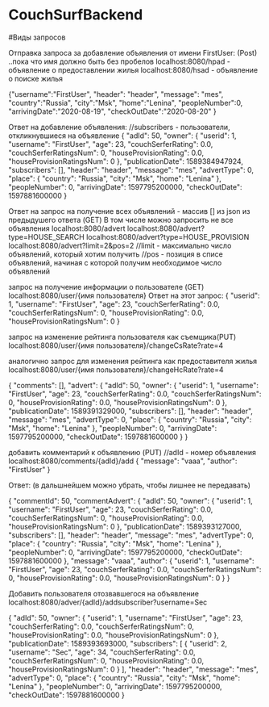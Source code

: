 # CouchSurfBackend

#Виды запросов

Отправка запроса за добавление объявления от имени FirstUser: (Post)
..пока что имя должно быть без пробелов
localhost:8080/hpad - объявление о предоставлении жилья
localhost:8080/hsad - объявление о поиске жилья

{"username":"FirstUser",
"header": "header",
"message": "mes",
"country":"Russia",
"city":"Msk",
"home":"Lenina",
"peopleNumber":0,
"arrivingDate":"2020-08-19",
"checkOutDate":"2020-08-20"
}

Ответ на добавление объявления:
//subscribers - пользователи, откликнувшиеся на объявление
{
    "adId": 50,
    "owner": {
        "userid": 1,
        "username": "FirstUser",
        "age": 23,
        "couchSerferRating": 0.0,
        "couchSerferRatingsNum": 0,
        "houseProvisionRating": 0.0,
        "houseProvisionRatingsNum": 0
    },
    "publicationDate": 1589384947924,
    "subscribers": [],
    "header": "header",
    "message": "mes",
    "advertType": 0,
    "place": {
        "country": "Russia",
        "city": "Msk",
        "home": "Lenina"
    },
    "peopleNumber": 0,
    "arrivingDate": 1597795200000,
    "checkOutDate": 1597881600000
}


Ответ на запрос на получение всех объявлений - массив [] из json из предыдушего ответа (GET)
В том числе можно запросить не все объявления
localhost:8080/advert
localhost:8080/advert?type=HOUSE_SEARCH
localhost:8080/advert?type=HOUSE_PROVISION
localhost:8080/advert?limit=2&pos=2
//limit - максимально число объявлений, который хотим получить
//pos - позиция в списе объявлений, начиная с которой получим необходимое число объявлений

запрос на получение информации о пользователе (GET)
localhost:8080/user/{имя пользователя}
Ответ на этот запрос:
{
    "userid": 1,
    "username": "FirstUser",
    "age": 23,
    "couchSerferRating": 0.0,
    "couchSerferRatingsNum": 0,
    "houseProvisionRating": 0.0,
    "houseProvisionRatingsNum": 0
}


запрос на изменение рейтинга пользователя как съемщика(PUT)
localhost:8080/user/{имя пользователя}/changeCsRate?rate=4

аналогично запрос для изменения рейтинга как предоставителя жилья
localhost:8080/user/{имя пользователя}/changeHcRate?rate=4

{
    "comments": [],
    "advert": {
        "adId": 50,
        "owner": {
            "userid": 1,
            "username": "FirstUser",
            "age": 23,
            "couchSerferRating": 0.0,
            "couchSerferRatingsNum": 0,
            "houseProvisionRating": 0.0,
            "houseProvisionRatingsNum": 0
        },
        "publicationDate": 1589391329000,
        "subscribers": [],
        "header": "header",
        "message": "mes",
        "advertType": 0,
        "place": {
            "country": "Russia",
            "city": "Msk",
            "home": "Lenina"
        },
        "peopleNumber": 0,
        "arrivingDate": 1597795200000,
        "checkOutDate": 1597881600000
    }
}


добавить комментарий к объявлению (PUT)
//adId - номер объявления
localhost:8080/comments/{adId}/add
{
	"message": "vaaa",
	"author": "FirstUser"
}

Ответ: (в дальшнейшем можно убрать, чтобы лишнее не передавать)

{
    "commentId": 50,
    "commentAdvert": {
        "adId": 50,
        "owner": {
            "userid": 1,
            "username": "FirstUser",
            "age": 23,
            "couchSerferRating": 0.0,
            "couchSerferRatingsNum": 0,
            "houseProvisionRating": 0.0,
            "houseProvisionRatingsNum": 0
        },
        "publicationDate": 1589393127000,
        "subscribers": [],
        "header": "header",
        "message": "mes",
        "advertType": 0,
        "place": {
            "country": "Russia",
            "city": "Msk",
            "home": "Lenina"
        },
        "peopleNumber": 0,
        "arrivingDate": 1597795200000,
        "checkOutDate": 1597881600000
    },
    "message": "vaaa",
    "author": {
        "userid": 1,
        "username": "FirstUser",
        "age": 23,
        "couchSerferRating": 0.0,
        "couchSerferRatingsNum": 0,
        "houseProvisionRating": 0.0,
        "houseProvisionRatingsNum": 0
    }
}




Добавить пользователя отозвавшегося на объявление
localhost:8080/adver/{adId}/addsubscriber?username=Sec

{
    "adId": 50,
    "owner": {
        "userid": 1,
        "username": "FirstUser",
        "age": 23,
        "couchSerferRating": 0.0,
        "couchSerferRatingsNum": 0,
        "houseProvisionRating": 0.0,
        "houseProvisionRatingsNum": 0
    },
    "publicationDate": 1589393693000,
    "subscribers": [
        {
            "userid": 2,
            "username": "Sec",
            "age": 34,
            "couchSerferRating": 0.0,
            "couchSerferRatingsNum": 0,
            "houseProvisionRating": 0.0,
            "houseProvisionRatingsNum": 0
        }
    ],
    "header": "header",
    "message": "mes",
    "advertType": 0,
    "place": {
        "country": "Russia",
        "city": "Msk",
        "home": "Lenina"
    },
    "peopleNumber": 0,
    "arrivingDate": 1597795200000,
    "checkOutDate": 1597881600000
}

